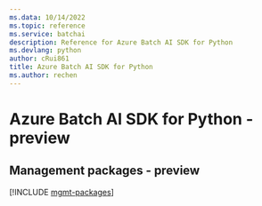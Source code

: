 ```yaml
---
ms.data: 10/14/2022
ms.topic: reference
ms.service: batchai
description: Reference for Azure Batch AI SDK for Python
ms.devlang: python
author: cRui861
title: Azure Batch AI SDK for Python
ms.author: rechen
---
```

# Azure Batch AI SDK for Python - preview

## Management packages - preview
[!INCLUDE [mgmt-packages](batch-ai-mgmt-index.md)]